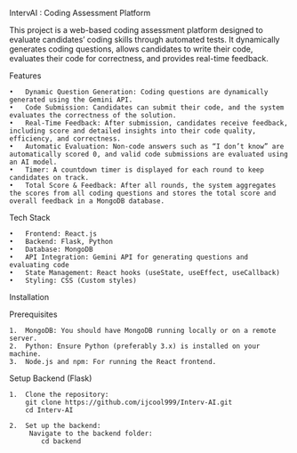 IntervAI : Coding Assessment Platform

This project is a web-based coding assessment platform designed to evaluate candidates’ coding skills through automated tests. It dynamically generates coding questions, allows candidates to write their code, evaluates their code for correctness, and provides real-time feedback.

Features

	•	Dynamic Question Generation: Coding questions are dynamically generated using the Gemini API.
	•	Code Submission: Candidates can submit their code, and the system evaluates the correctness of the solution.
	•	Real-Time Feedback: After submission, candidates receive feedback, including score and detailed insights into their code quality, efficiency, and correctness.
	•	Automatic Evaluation: Non-code answers such as “I don’t know” are automatically scored 0, and valid code submissions are evaluated using an AI model.
	•	Timer: A countdown timer is displayed for each round to keep candidates on track.
	•	Total Score & Feedback: After all rounds, the system aggregates the scores from all coding questions and stores the total score and overall feedback in a MongoDB database.

Tech Stack

	•	Frontend: React.js
	•	Backend: Flask, Python
	•	Database: MongoDB
	•	API Integration: Gemini API for generating questions and evaluating code
	•	State Management: React hooks (useState, useEffect, useCallback)
	•	Styling: CSS (Custom styles)

Installation

Prerequisites

	1.	MongoDB: You should have MongoDB running locally or on a remote server.
	2.	Python: Ensure Python (preferably 3.x) is installed on your machine.
	3.	Node.js and npm: For running the React frontend.

Setup Backend (Flask)

	1.	Clone the repository:
 		git clone https://github.com/ijcool999/Interv-AI.git
		cd Interv-AI

	2.	Set up the backend:
		 Navigate to the backend folder:
   			cd backend
